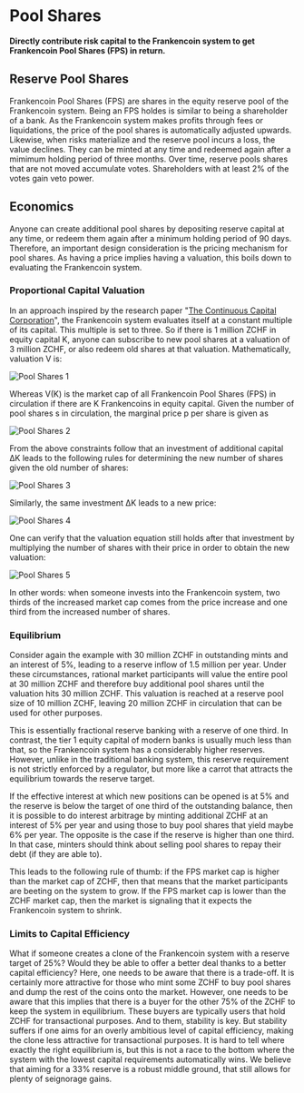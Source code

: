 # Pool Shares

**Directly contribute risk capital to the Frankencoin system to get Frankencoin
  Pool Shares (FPS) in return.**

## Reserve Pool Shares

Frankencoin Pool Shares (FPS) are shares in the equity reserve pool of the Frankencoin system. Being an FPS holdes is similar to being a shareholder of a bank. As the Frankencoin system makes profits through fees or liquidations, the price of the pool shares is automatically adjusted upwards. Likewise, when risks materialize and the reserve pool incurs a loss, the value declines. They can be minted at any time and redeemed again after a mimimum holding period of three months. Over time, reserve pools shares that are not moved accumulate votes. Shareholders with at least 2% of the votes gain veto power.

## Economics

Anyone can create additional pool shares by depositing reserve capital at any time, or redeem them again after a minimum holding period of 90 days. Therefore, an important design consideration is the pricing mechanism for pool shares. As having a price implies having a valuation, this boils down to evaluating the Frankencoin system.

### Proportional Capital Valuation

In an approach inspired by the research paper "[The Continuous Capital Corporation](https://papers.ssrn.com/sol3/papers.cfm?abstract\_id=4189472)", the Frankencoin system evaluates itself at a constant multiple of its capital. This multiple is set to three. So if there is 1 million ZCHF in equity capital K, anyone can subscribe to new pool shares at a valuation of 3 million ZCHF, or also redeem old shares at that valuation. Mathematically, valuation V is:

![Pool Shares 1](https://github.com/DFXswiss/frankencoin-docu/assets/169650174/456ba802-0111-40f4-a74e-ebcf84567ffb)

Whereas V(K) is the market cap of all Frankencoin Pool Shares (FPS) in circulation if there are K Frankencoins in equity capital. Given the number of pool shares s in circulation, the marginal price p per share is given as

![Pool Shares 2](https://github.com/DFXswiss/frankencoin-docu/assets/169650174/4b2b25c8-8884-4074-a840-b1b385ad3ef2)

From the above constraints follow that an investment of additional capital ΔK leads to the following rules for determining the new number of shares given the old number of shares:

![Pool Shares 3 ](https://github.com/DFXswiss/frankencoin-docu/assets/169650174/e141897e-fd87-446e-8f1a-457488982808)


Similarly, the same investment ΔK leads to a new price:

![Pool Shares 4](https://github.com/DFXswiss/frankencoin-docu/assets/169650174/fc86e5c9-1fd6-491f-96e1-2f77511bfeae)


One can verify that the valuation equation still holds after that investment by multiplying the number of shares with their price in order to obtain the new valuation:

![Pool Shares 5](https://github.com/DFXswiss/frankencoin-docu/assets/169650174/464f5e6d-721e-4b34-b491-e11fb079030b)


In other words: when someone invests into the Frankencoin system, two thirds of the increased market cap comes from the price increase and one third from the increased number of shares.

### Equilibrium

Consider again the example with 30 million ZCHF in outstanding mints and an interest of 5%, leading to a reserve inflow of 1.5 million per year. Under these circumstances, rational market participants will value the entire pool at 30 million ZCHF and therefore buy additional pool shares until the valuation hits 30 million ZCHF. This valuation is reached at a reserve pool size of 10 million ZCHF, leaving 20 million ZCHF in circulation that can be used for other purposes.

This is essentially fractional reserve banking with a reserve of one third. In contrast, the tier 1 equity capital of modern banks is usually much less than that, so the Frankencoin system has a considerably higher reserves. However, unlike in the traditional banking system, this reserve requirement is not strictly enforced by a regulator, but more like a carrot that attracts the equilibrium towards the reserve target.

If the effective interest at which new positions can be opened is at 5% and the reserve is below the target of one third of the outstanding balance, then it is possible to do interest arbitrage by minting additional ZCHF at an interest of 5% per year and using those to buy pool shares that yield maybe 6% per year. The opposite is the case if the reserve is higher than one third. In that case, minters should think about selling pool shares to repay their debt (if they are able to).

This leads to the following rule of thumb: if the FPS market cap is higher than the market cap of ZCHF, then that means that the market participants are beeting on the system to grow. If the FPS market cap is lower than the ZCHF market cap, then the market is signaling that it expects the Frankencoin system to shrink.

### Limits to Capital Efficiency

What if someone creates a clone of the Frankencoin system with a reserve target of 25%? Would they be able to offer a better deal thanks to a better capital efficiency? Here, one needs to be aware that there is a trade-off. It is certainly more attractive for those who mint some ZCHF to buy pool shares and dump the rest of the coins onto the market. However, one needs to be aware that this implies that there is a buyer for the other 75% of the ZCHF to keep the system in equilibrium. These buyers are typically users that hold ZCHF for transactional purposes. And to them, stability is key. But stability suffers if one aims for an overly ambitious level of capital efficiency, making the clone less attractive for transactional purposes. It is hard to tell where exactly the right equilibrium is, but this is not a race to the bottom where the system with the lowest capital requirements automatically wins. We believe that aiming for a 33% reserve is a robust middle ground, that still allows for plenty of seignorage gains.
